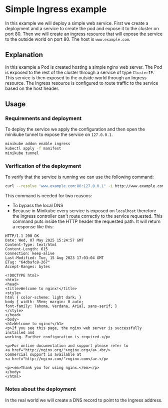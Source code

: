 # Simple Ingress example
In this example we will deploy a simple web service. First we create a deployment and a service to create the pod and expose it to the cluster on port 80.
Then we will create an ingress resource that will expose the service to the outside world on port 80. The host is ```www.example.com```.

## Explanation
In this example a Pod is created hosting a simple nginx web server. The Pod is exposed to the rest of the cluster through a service of type ```ClusterIP```. This service is then exposed to the outside world through an Ingress resource. The Ingress resource is configured to route traffic to the service based on the host header.

## Usage

### Requirements and deployment
To deploy the service we apply the configuration and then open the minikube tunnel to expose the service on ```127.0.0.1```.
```bash
minikube addon enable ingress
kubectl apply -f manifest
minikube tunnel
```

### Verification of the deployment
To verify that the service is running we can use the following command:
```bash
curl --resolve "www.example.com:80:127.0.0.1" -i http://www.example.com
```
This command is needed for two reasons:
- To bypass the local DNS 
- Because in Minikube every service is exposed on ```localhost``` therefore the Ingress controller can't route correctly to the service requested. This command puts inside the HTTP header the requested path. 
It will return a response like this:
```
HTTP/1.1 200 OK
Date: Wed, 07 May 2025 15:24:57 GMT
Content-Type: text/html
Content-Length: 615
Connection: keep-alive
Last-Modified: Tue, 15 Aug 2023 17:03:04 GMT
ETag: "64dbafc8-267"
Accept-Ranges: bytes

<!DOCTYPE html>
<html>
<head>
<title>Welcome to nginx!</title>
<style>
html { color-scheme: light dark; }
body { width: 35em; margin: 0 auto;
font-family: Tahoma, Verdana, Arial, sans-serif; }
</style>
</head>
<body>
<h1>Welcome to nginx!</h1>
<p>If you see this page, the nginx web server is successfully installed and
working. Further configuration is required.</p>

<p>For online documentation and support please refer to
<a href="http://nginx.org/">nginx.org</a>.<br/>
Commercial support is available at
<a href="http://nginx.com/">nginx.com</a>.</p>

<p><em>Thank you for using nginx.</em></p>
</body>
</html>
```

### Notes about the deployment
In the real world we will create a DNS record to point to the Ingress address. 